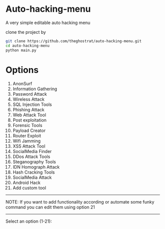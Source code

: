 # Auto-hacking-menu
A very simple editable auto hacking menu

clone the project by
  ```sh
git clone https://github.com/theghostrat/auto-hacking-menu.git
cd auto-hacking-menu
python main.py
```
# Options
1. AnonSurf
2. Information Gathering
3. Password Attack
4. Wireless Attack
5. SQL Injection Tools
6. Phishing Attack
7. Web Attack Tool
8. Post exploitation
9. Forensic Tools
10. Payload Creator
11. Router Exploit
12. Wifi Jamming
13. XSS Attack Tool
14. SocialMedia Finder
15. DDos Attack Tools
16. Steganography Tools
17. IDN Homograph Attack
18. Hash Cracking Tools
19. SocialMedia Attack
20. Android Hack
21. Add custom tool
------------------------------

NOTE: If you want to add functionality according or automate some funky command you can edit them using option 21

------------------------------

Select an option (1-21): 
